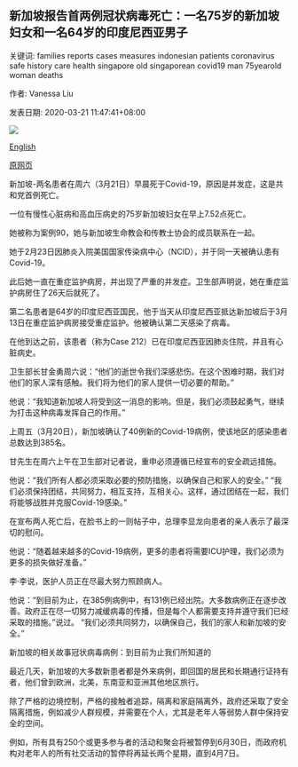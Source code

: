 ## 新加坡报告首两例冠状病毒死亡：一名75岁的新加坡妇女和一名64岁的印度尼西亚男子

关键词: families reports cases measures indonesian patients coronavirus safe history care health singapore old singaporean covid19 man 75yearold woman deaths

作者: Vanessa Liu

发表日期: 2020-03-21 11:47:41+08:00

![](https://www.straitstimes.com/sites/default/files/media-youtube/HwutPnCd68w.jpg)

[English](Singapore%20reports%20first%20two%20coronavirus%20deaths%3A%20a%2075-year-old%20Singaporean%20woman%20and%2064-year%20old%20Indonesian%20man.md)

[原网页](https://www.straitstimes.com/singapore/singapore-reports-two-covid-19-deaths-health-minister-gan)

新加坡-两名患者在周六（3月21日）早晨死于Covid-19，原因是并发症，这是共和党首例死亡。

一位有慢性心脏病和高血压病史的75岁新加坡妇女在早上7.52点死亡。

她被称为案例90，她与新加坡生命教会和传教士协会的成员联系在一起。

她于2月23日因肺炎入院美国国家传染病中心（NCID），并于同一天被确认患有Covid-19。

此后她一直在重症监护病房，并出现了严重的并发症。卫生部声明说，她在重症监护病房住了26天后就死了。

第二名患者是64岁的印度尼西亚国民，他于当天从印度尼西亚抵达新加坡后于3月13日在重症监护病房接受重症监护。他被确认第二天感染了病毒。

在他到达之前，该患者（称为Case 212）已在印度尼西亚因肺炎住院，并且有心脏病史。

卫生部长甘金勇周六说：“他们的逝世令我们深感悲伤。在这个困难时期，我们对他们的家人深有感触。我们将为他们的家人提供一切必要的帮助。”

他说：“我知道新加坡人将受到这一消息的影响。但是，我们必须鼓起勇气，继续为打击这种病毒发挥自己的作用。”

上周五（3月20日），新加坡确认了40例新的Covid-19病例，使该地区的感染患者总数达到385名。

甘先生在周六上午在卫生部对记者说，重申必须遵循已经宣布的安全疏远措施。

他说：“我们所有人都必须采取必要的预防措施，以确保自己和家人的安全。” “我们必须保持团结，共同努力，相互支持，互相关心。这样，通过团结在一起，我们将能够战胜并克服Covid-19感染。”

在宣布两人死亡后，在脸书上的一则帖子中，总理李显龙向患者的亲人表示了最深切的慰问。

他说：“随着越来越多的Covid-19病例，更多的患者将需要ICU护理，我们必须为更多的损失做好准备。”

李·李说，医护人员正在尽最大努力照顾病人。

他说：“到目前为止，在385例病例中，有131例已经出院。大多数病例正在逐步改善。政府正在尽一切努力减缓病毒的传播，但是每个人都需要支持并遵守我们已经采取的措施。”说过。 “我们必须共同努力，以确保自己，我们的家人和新加坡的安全。”

新加坡的相关故事冠状病毒病例：到目前为止我们所知道的

最近几天，新加坡的大多数新患者都是外来病例，即回国的居民和长期通行证持有者，他们曾到欧洲，北美，东南亚和亚洲其他地区旅行。

除了严格的边境控制，严格的接触者追踪，隔离和家庭隔离外，政府还采取了安全隔离措施，例如减少人群规模，并需要在个人，尤其是老年人等弱势人群中保持安全的空间。

例如，所有具有250个或更多参与者的活动和聚会将被暂停到6月30日，而政府机构对老年人的所有社交活动的暂停将再延长两个星期，直到4月7日。
